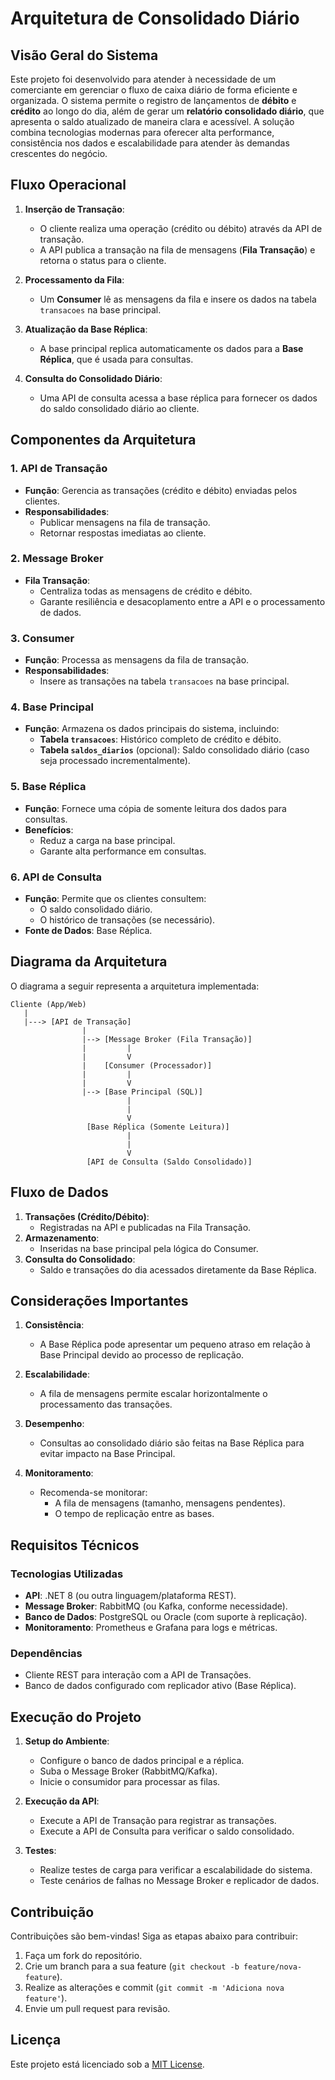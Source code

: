 
# Arquitetura de Consolidado Diário

## **Visão Geral do Sistema**

Este projeto foi desenvolvido para atender à necessidade de um comerciante em gerenciar o fluxo de caixa diário de forma eficiente e organizada. O sistema permite o registro de lançamentos de **débito** e **crédito** ao longo do dia, além de gerar um **relatório consolidado diário**, que apresenta o saldo atualizado de maneira clara e acessível. A solução combina tecnologias modernas para oferecer alta performance, consistência nos dados e escalabilidade para atender às demandas crescentes do negócio.

## **Fluxo Operacional**

1. **Inserção de Transação**:

   - O cliente realiza uma operação (crédito ou débito) através da API de transação.
   - A API publica a transação na fila de mensagens (**Fila Transação**) e retorna o status para o cliente.

2. **Processamento da Fila**:

   - Um **Consumer** lê as mensagens da fila e insere os dados na tabela `transacoes` na base principal.

3. **Atualização da Base Réplica**:

   - A base principal replica automaticamente os dados para a **Base Réplica**, que é usada para consultas.

4. **Consulta do Consolidado Diário**:

   - Uma API de consulta acessa a base réplica para fornecer os dados do saldo consolidado diário ao cliente.

## **Componentes da Arquitetura**

### **1. API de Transação**

- **Função**: Gerencia as transações (crédito e débito) enviadas pelos clientes.
- **Responsabilidades**:
  - Publicar mensagens na fila de transação.
  - Retornar respostas imediatas ao cliente.

### **2. Message Broker**

- **Fila Transação**:
  - Centraliza todas as mensagens de crédito e débito.
  - Garante resiliência e desacoplamento entre a API e o processamento de dados.

### **3. Consumer**

- **Função**: Processa as mensagens da fila de transação.
- **Responsabilidades**:
  - Insere as transações na tabela `transacoes` na base principal.

### **4. Base Principal**

- **Função**: Armazena os dados principais do sistema, incluindo:
  - **Tabela `transacoes`**: Histórico completo de crédito e débito.
  - **Tabela `saldos_diarios`** (opcional): Saldo consolidado diário (caso seja processado incrementalmente).

### **5. Base Réplica**

- **Função**: Fornece uma cópia de somente leitura dos dados para consultas.
- **Benefícios**:
  - Reduz a carga na base principal.
  - Garante alta performance em consultas.

### **6. API de Consulta**

- **Função**: Permite que os clientes consultem:
  - O saldo consolidado diário.
  - O histórico de transações (se necessário).
- **Fonte de Dados**: Base Réplica.

## **Diagrama da Arquitetura**

O diagrama a seguir representa a arquitetura implementada:

```
Cliente (App/Web)
   |
   |---> [API de Transação]
                |
                |--> [Message Broker (Fila Transação)]
                |         |
                |         V
                |    [Consumer (Processador)]
                |         |
                |         V
                |--> [Base Principal (SQL)]
                          |
                          |
                          V
                 [Base Réplica (Somente Leitura)]
                          |
                          |
                          V
                 [API de Consulta (Saldo Consolidado)]
```

## **Fluxo de Dados**

1. **Transações (Crédito/Débito)**:
   - Registradas na API e publicadas na Fila Transação.
2. **Armazenamento**:
   - Inseridas na base principal pela lógica do Consumer.
3. **Consulta do Consolidado**:
   - Saldo e transações do dia acessados diretamente da Base Réplica.

## **Considerações Importantes**

1. **Consistência**:

   - A Base Réplica pode apresentar um pequeno atraso em relação à Base Principal devido ao processo de replicação.

2. **Escalabilidade**:

   - A fila de mensagens permite escalar horizontalmente o processamento das transações.

3. **Desempenho**:

   - Consultas ao consolidado diário são feitas na Base Réplica para evitar impacto na Base Principal.

4. **Monitoramento**:

   - Recomenda-se monitorar:
     - A fila de mensagens (tamanho, mensagens pendentes).
     - O tempo de replicação entre as bases.

## **Requisitos Técnicos**

### **Tecnologias Utilizadas**

- **API**: .NET 8 (ou outra linguagem/plataforma REST).
- **Message Broker**: RabbitMQ (ou Kafka, conforme necessidade).
- **Banco de Dados**: PostgreSQL ou Oracle (com suporte à replicação).
- **Monitoramento**: Prometheus e Grafana para logs e métricas.

### **Dependências**

- Cliente REST para interação com a API de Transações.
- Banco de dados configurado com replicador ativo (Base Réplica).

## **Execução do Projeto**

1. **Setup do Ambiente**:

   - Configure o banco de dados principal e a réplica.
   - Suba o Message Broker (RabbitMQ/Kafka).
   - Inicie o consumidor para processar as filas.

2. **Execução da API**:

   - Execute a API de Transação para registrar as transações.
   - Execute a API de Consulta para verificar o saldo consolidado.

3. **Testes**:

   - Realize testes de carga para verificar a escalabilidade do sistema.
   - Teste cenários de falhas no Message Broker e replicador de dados.

## **Contribuição**

Contribuições são bem-vindas! Siga as etapas abaixo para contribuir:

1. Faça um fork do repositório.
2. Crie um branch para a sua feature (`git checkout -b feature/nova-feature`).
3. Realize as alterações e commit (`git commit -m 'Adiciona nova feature'`).
4. Envie um pull request para revisão.

## **Licença**

Este projeto está licenciado sob a [MIT License](LICENSE).
